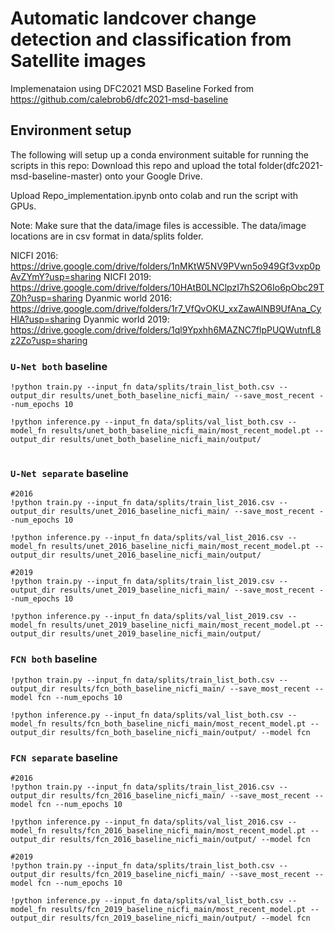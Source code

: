 # Automatic landcover change detection and classification from Satellite images 

Implemenataion using DFC2021 MSD Baseline
Forked from https://github.com/calebrob6/dfc2021-msd-baseline


## Environment setup

The following will setup up a conda environment suitable for running the scripts in this repo:
Download this repo and upload the total folder(dfc2021-msd-baseline-master) onto your Google Drive.

Upload Repo_implementation.ipynb onto colab and run the script with GPUs.

Note: Make sure that the data/image files is accessible. The data/image locations are in csv format in data/splits folder. 

NICFI 2016: https://drive.google.com/drive/folders/1nMKtW5NV9PVwn5o949Gf3vxp0pAvZYmY?usp=sharing
NICFI 2019: https://drive.google.com/drive/folders/10HAtB0LNClpzI7hS2O6Io6pObc29TZ0h?usp=sharing
Dyanmic world 2016: https://drive.google.com/drive/folders/1r7_VfQvOKU_xxZawAlNB9UfAna_CyHlA?usp=sharing
Dyanmic world 2019: https://drive.google.com/drive/folders/1ql9Ypxhh6MAZNC7flpPUQWutnfL8z2Zo?usp=sharing

### `U-Net both` baseline

```
!python train.py --input_fn data/splits/train_list_both.csv --output_dir results/unet_both_baseline_nicfi_main/ --save_most_recent --num_epochs 10

!python inference.py --input_fn data/splits/val_list_both.csv --model_fn results/unet_both_baseline_nicfi_main/most_recent_model.pt --output_dir results/unet_both_baseline_nicfi_main/output/


```

### `U-Net separate` baseline

```
#2016
!python train.py --input_fn data/splits/train_list_2016.csv --output_dir results/unet_2016_baseline_nicfi_main/ --save_most_recent --num_epochs 10

!python inference.py --input_fn data/splits/val_list_2016.csv --model_fn results/unet_2016_baseline_nicfi_main/most_recent_model.pt --output_dir results/unet_2016_baseline_nicfi_main/output/

#2019
!python train.py --input_fn data/splits/train_list_2019.csv --output_dir results/unet_2019_baseline_nicfi_main/ --save_most_recent --num_epochs 10

!python inference.py --input_fn data/splits/val_list_2019.csv --model_fn results/unet_2019_baseline_nicfi_main/most_recent_model.pt --output_dir results/unet_2019_baseline_nicfi_main/output/

```

### `FCN both` baseline

```
!python train.py --input_fn data/splits/train_list_both.csv --output_dir results/fcn_both_baseline_nicfi_main/ --save_most_recent --model fcn --num_epochs 10

!python inference.py --input_fn data/splits/val_list_both.csv --model_fn results/fcn_both_baseline_nicfi_main/most_recent_model.pt --output_dir results/fcn_both_baseline_nicfi_main/output/ --model fcn

```

### `FCN separate` baseline

```
#2016
!python train.py --input_fn data/splits/train_list_2016.csv --output_dir results/fcn_2016_baseline_nicfi_main/ --save_most_recent --model fcn --num_epochs 10

!python inference.py --input_fn data/splits/val_list_2016.csv --model_fn results/fcn_2016_baseline_nicfi_main/most_recent_model.pt --output_dir results/fcn_2016_baseline_nicfi_main/output/ --model fcn

#2019
!python train.py --input_fn data/splits/train_list_both.csv --output_dir results/fcn_2019_baseline_nicfi_main/ --save_most_recent --model fcn --num_epochs 10

!python inference.py --input_fn data/splits/val_list_both.csv --model_fn results/fcn_2019_baseline_nicfi_main/most_recent_model.pt --output_dir results/fcn_2019_baseline_nicfi_main/output/ --model fcn


```
